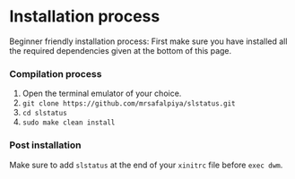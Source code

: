 # Installation process
Beginner friendly installation process:
First make sure you have installed all the required dependencies given at the bottom of this page.
### Compilation process
1. Open the terminal emulator of your choice.
2. `git clone https://github.com/mrsafalpiya/slstatus.git`
3. `cd slstatus`
4. `sudo make clean install`
### Post installation
Make sure to add `slstatus` at the end of your `xinitrc` file before `exec dwm`.
